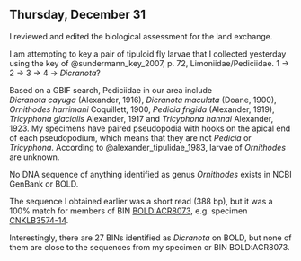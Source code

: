 
## Thursday, December 31

I reviewed and edited the biological assessment for the land exchange.

I am attempting to key a pair of tipuloid fly larvae that I collected yesterday using the key of @sundermann_key_2007, p. 72, Limoniidae/Pediciidae. 1 -> 2 -> 3 -> 4 -> *Dicranota*?

Based on a GBIF search, Pediciidae in our area include 	
*Dicranota cayuga* (Alexander, 1916), *Dicranota maculata* (Doane, 1900), *Ornithodes harrimani* Coquillett, 1900, *Pedicia frigida* (Alexander, 1919), *Tricyphona glacialis* Alexander, 1917 and *Tricyphona hannai* Alexander, 1923. My specimens have paired pseudopodia with hooks on the apical end of each pseudopodium, which means that they are not *Pedicia* or *Tricyphona*. According to @alexander_tipulidae_1983, larvae of *Ornithodes* are unknown.

No DNA sequence of anything identified as genus *Ornithodes* exists in NCBI GenBank or BOLD.

The sequence I obtained earlier was a short read (388 bp), but it was a 100% match for members of BIN [BOLD:ACR8073](http://boldsystems.org/index.php/Public_BarcodeCluster?clusteruri=BOLD:ACR8073), e.g. specimen [CNKLB3574-14](http://boldsystems.org/index.php/Public_RecordView?processid=CNKLB3574-14).

Interestingly, there are 27 BINs identified as *Dicranota* on BOLD, but none of them are close to the sequences from my specimen or BIN BOLD:ACR8073. 


